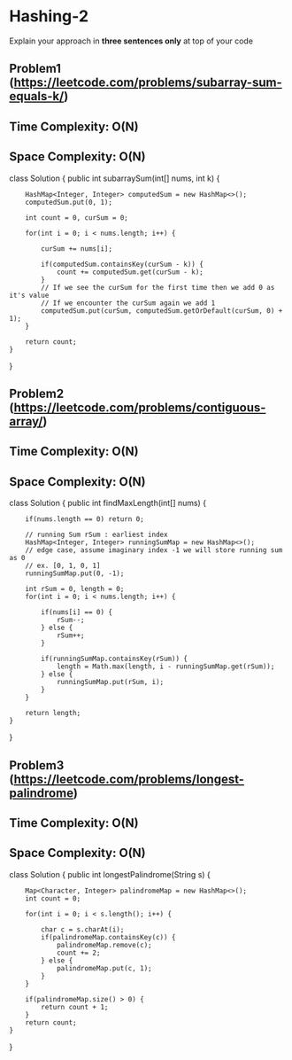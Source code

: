 # Hashing-2

Explain your approach in **three sentences only** at top of your code


## Problem1 (https://leetcode.com/problems/subarray-sum-equals-k/)

## Time Complexity: O(N)
## Space Complexity: O(N)

class Solution {
public int subarraySum(int[] nums, int k) {

        HashMap<Integer, Integer> computedSum = new HashMap<>();
        computedSum.put(0, 1);
        
        int count = 0, curSum = 0;
        
        for(int i = 0; i < nums.length; i++) {
            
            curSum += nums[i];
            
            if(computedSum.containsKey(curSum - k)) {
                count += computedSum.get(curSum - k);
            }
            // If we see the curSum for the first time then we add 0 as it's value
            // If we encounter the curSum again we add 1
            computedSum.put(curSum, computedSum.getOrDefault(curSum, 0) + 1);
        }
        
        return count;
    }
}

## Problem2 (https://leetcode.com/problems/contiguous-array/)

## Time Complexity: O(N)
## Space Complexity: O(N)

class Solution {
public int findMaxLength(int[] nums) {

        if(nums.length == 0) return 0;

        // running Sum rSum : earliest index
        HashMap<Integer, Integer> runningSumMap = new HashMap<>();
        // edge case, assume imaginary index -1 we will store running sum as 0
        // ex. [0, 1, 0, 1]
        runningSumMap.put(0, -1);

        int rSum = 0, length = 0;
        for(int i = 0; i < nums.length; i++) {

            if(nums[i] == 0) {
                rSum--;
            } else {
                rSum++;
            }

            if(runningSumMap.containsKey(rSum)) {
                length = Math.max(length, i - runningSumMap.get(rSum));
            } else {
                runningSumMap.put(rSum, i);
            }
        }

        return length;
    }
}

## Problem3 (https://leetcode.com/problems/longest-palindrome)

## Time Complexity: O(N)
## Space Complexity: O(N)
class Solution {
public int longestPalindrome(String s) {

        Map<Character, Integer> palindromeMap = new HashMap<>(); 
        int count = 0;

        for(int i = 0; i < s.length(); i++) {

            char c = s.charAt(i);
            if(palindromeMap.containsKey(c)) {
                palindromeMap.remove(c);
                count += 2;
            } else {
                palindromeMap.put(c, 1);
            }
        }

        if(palindromeMap.size() > 0) {
            return count + 1;
        } 
        return count;
    }
}